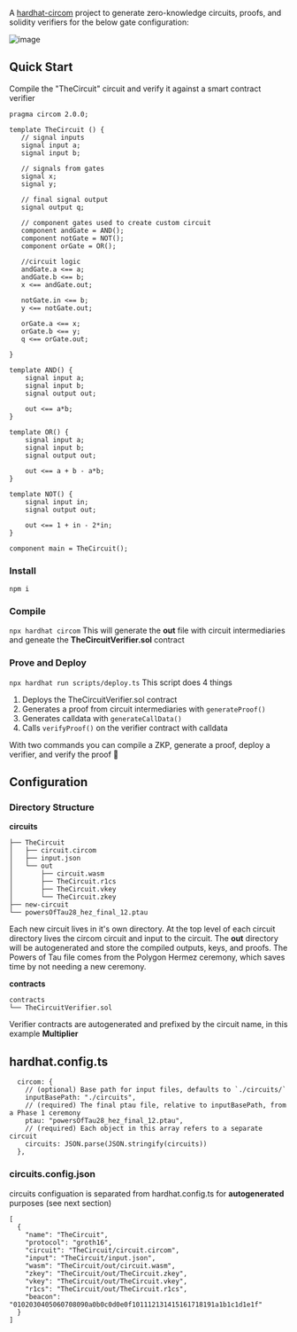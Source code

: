 A [hardhat-circom](https://github.com/projectsophon/hardhat-circom) project to generate zero-knowledge circuits, proofs, and solidity verifiers for the below gate configuration:

![image](https://github.com/rishabh0111/zkSNARK_Circuit_Polygon/assets/115526596/6d4332f4-0c14-4974-bb23-4dffa9cbb3c6)


## Quick Start
Compile the "TheCircuit" circuit and verify it against a smart contract verifier

```
pragma circom 2.0.0;

template TheCircuit () {
   // signal inputs
   signal input a;
   signal input b;

   // signals from gates
   signal x;
   signal y;

   // final signal output
   signal output q;

   // component gates used to create custom circuit
   component andGate = AND();
   component notGate = NOT();
   component orGate = OR();

   //circuit logic 
   andGate.a <== a;
   andGate.b <== b;
   x <== andGate.out;

   notGate.in <== b;
   y <== notGate.out;

   orGate.a <== x;
   orGate.b <== y;
   q <== orGate.out;

}

template AND() {
    signal input a;
    signal input b;
    signal output out;

    out <== a*b;
}

template OR() {
    signal input a;
    signal input b;
    signal output out;

    out <== a + b - a*b;
}

template NOT() {
    signal input in;
    signal output out;

    out <== 1 + in - 2*in;
}

component main = TheCircuit();
```
### Install
`npm i`

### Compile
`npx hardhat circom` 
This will generate the **out** file with circuit intermediaries and geneate the **TheCircuitVerifier.sol** contract

### Prove and Deploy
`npx hardhat run scripts/deploy.ts`
This script does 4 things  
1. Deploys the TheCircuitVerifier.sol contract
2. Generates a proof from circuit intermediaries with `generateProof()`
3. Generates calldata with `generateCallData()`
4. Calls `verifyProof()` on the verifier contract with calldata

With two commands you can compile a ZKP, generate a proof, deploy a verifier, and verify the proof 🎉

## Configuration
### Directory Structure
**circuits**
```
├── TheCircuit
│   ├── circuit.circom
│   ├── input.json
│   └── out
│       ├── circuit.wasm
│       ├── TheCircuit.r1cs
│       ├── TheCircuit.vkey
│       └── TheCircuit.zkey
├── new-circuit
└── powersOfTau28_hez_final_12.ptau
```
Each new circuit lives in it's own directory. At the top level of each circuit directory lives the circom circuit and input to the circuit.
The **out** directory will be autogenerated and store the compiled outputs, keys, and proofs. The Powers of Tau file comes from the Polygon Hermez ceremony, which saves time by not needing a new ceremony. 


**contracts**
```
contracts
└── TheCircuitVerifier.sol
```
Verifier contracts are autogenerated and prefixed by the circuit name, in this example **Multiplier**

## hardhat.config.ts
```
  circom: {
    // (optional) Base path for input files, defaults to `./circuits/`
    inputBasePath: "./circuits",
    // (required) The final ptau file, relative to inputBasePath, from a Phase 1 ceremony
    ptau: "powersOfTau28_hez_final_12.ptau",
    // (required) Each object in this array refers to a separate circuit
    circuits: JSON.parse(JSON.stringify(circuits))
  },
```
### circuits.config.json
circuits configuation is separated from hardhat.config.ts for **autogenerated** purposes (see next section)
```
[
  {
    "name": "TheCircuit",
    "protocol": "groth16",
    "circuit": "TheCircuit/circuit.circom",
    "input": "TheCircuit/input.json",
    "wasm": "TheCircuit/out/circuit.wasm",
    "zkey": "TheCircuit/out/TheCircuit.zkey",
    "vkey": "TheCircuit/out/TheCircuit.vkey",
    "r1cs": "TheCircuit/out/TheCircuit.r1cs",
    "beacon": "0102030405060708090a0b0c0d0e0f101112131415161718191a1b1c1d1e1f"
  }
]
```

